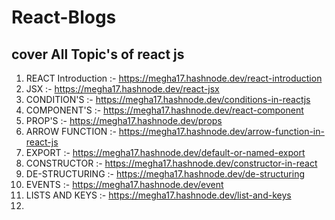 # React-Blogs
## cover All Topic's of react js

1. REACT Introduction :- https://megha17.hashnode.dev/react-introduction
2. JSX :- https://megha17.hashnode.dev/react-jsx 
3. CONDITION'S :- https://megha17.hashnode.dev/conditions-in-reactjs
4. COMPONENT'S :- https://megha17.hashnode.dev/react-component
5. PROP'S :- https://megha17.hashnode.dev/props
6. ARROW FUNCTION :- https://megha17.hashnode.dev/arrow-function-in-react-js
7. EXPORT :- https://megha17.hashnode.dev/default-or-named-export
8. CONSTRUCTOR :- https://megha17.hashnode.dev/constructor-in-react
9. DE-STRUCTURING :- https://megha17.hashnode.dev/de-structuring
10. EVENTS :- https://megha17.hashnode.dev/event
11. LISTS AND KEYS :- https://megha17.hashnode.dev/list-and-keys 
12.
